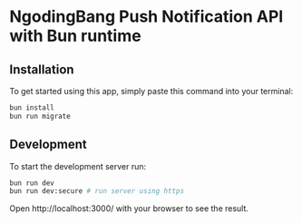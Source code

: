 # NgodingBang Push Notification API with Bun runtime

## Installation

To get started using this app, simply paste this command into your terminal:

```bash
bun install
bun run migrate
```

## Development

To start the development server run:

```bash
bun run dev
bun run dev:secure # run server using https
```

Open http://localhost:3000/ with your browser to see the result.

